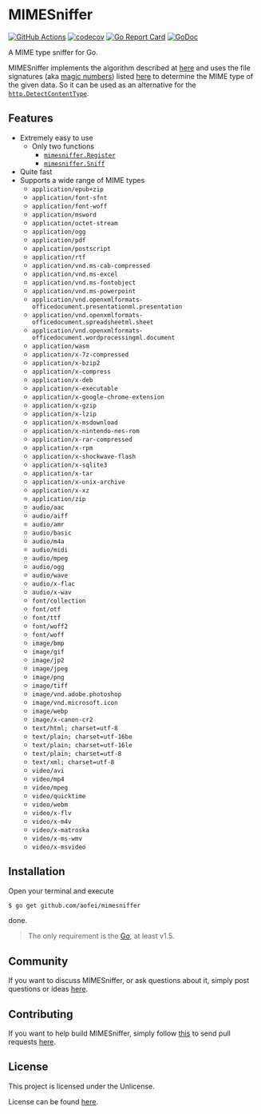 # MIMESniffer

[![GitHub Actions](https://github.com/aofei/mimesniffer/workflows/Main/badge.svg)](https://github.com/aofei/mimesniffer)
[![codecov](https://codecov.io/gh/aofei/mimesniffer/branch/master/graph/badge.svg)](https://codecov.io/gh/aofei/mimesniffer)
[![Go Report Card](https://goreportcard.com/badge/github.com/aofei/mimesniffer)](https://goreportcard.com/report/github.com/aofei/mimesniffer)
[![GoDoc](https://godoc.org/github.com/aofei/mimesniffer?status.svg)](https://godoc.org/github.com/aofei/mimesniffer)

A MIME type sniffer for Go.

MIMESniffer implements the algorithm described at
[here](https://mimesniff.spec.whatwg.org) and uses the file signatures (aka
[magic numbers](https://en.wikipedia.org/wiki/Magic_number_\(programming\)#Magic_numbers_in_files))
listed [here](https://www.garykessler.net/library/file_sigs.html) to determine
the MIME type of the given data. So it can be used as an alternative for the
[`http.DetectContentType`](https://godoc.org/net/http#DetectContentType).

## Features

* Extremely easy to use
	* Only two functions
		* [`mimesniffer.Register`](https://godoc.org/github.com/aofei/mimesniffer#Register)
		* [`mimesniffer.Sniff`](https://godoc.org/github.com/aofei/mimesniffer#Sniff)
* Quite fast
* Supports a wide range of MIME types
	* `application/epub+zip`
	* `application/font-sfnt`
	* `application/font-woff`
	* `application/msword`
	* `application/octet-stream`
	* `application/ogg`
	* `application/pdf`
	* `application/postscript`
	* `application/rtf`
	* `application/vnd.ms-cab-compressed`
	* `application/vnd.ms-excel`
	* `application/vnd.ms-fontobject`
	* `application/vnd.ms-powerpoint`
	* `application/vnd.openxmlformats-officedocument.presentationml.presentation`
	* `application/vnd.openxmlformats-officedocument.spreadsheetml.sheet`
	* `application/vnd.openxmlformats-officedocument.wordprocessingml.document`
	* `application/wasm`
	* `application/x-7z-compressed`
	* `application/x-bzip2`
	* `application/x-compress`
	* `application/x-deb`
	* `application/x-executable`
	* `application/x-google-chrome-extension`
	* `application/x-gzip`
	* `application/x-lzip`
	* `application/x-msdownload`
	* `application/x-nintendo-nes-rom`
	* `application/x-rar-compressed`
	* `application/x-rpm`
	* `application/x-shockwave-flash`
	* `application/x-sqlite3`
	* `application/x-tar`
	* `application/x-unix-archive`
	* `application/x-xz`
	* `application/zip`
	* `audio/aac`
	* `audio/aiff`
	* `audio/amr`
	* `audio/basic`
	* `audio/m4a`
	* `audio/midi`
	* `audio/mpeg`
	* `audio/ogg`
	* `audio/wave`
	* `audio/x-flac`
	* `audio/x-wav`
	* `font/collection`
	* `font/otf`
	* `font/ttf`
	* `font/woff2`
	* `font/woff`
	* `image/bmp`
	* `image/gif`
	* `image/jp2`
	* `image/jpeg`
	* `image/png`
	* `image/tiff`
	* `image/vnd.adobe.photoshop`
	* `image/vnd.microsoft.icon`
	* `image/webp`
	* `image/x-canon-cr2`
	* `text/html; charset=utf-8`
	* `text/plain; charset=utf-16be`
	* `text/plain; charset=utf-16le`
	* `text/plain; charset=utf-8`
	* `text/xml; charset=utf-8`
	* `video/avi`
	* `video/mp4`
	* `video/mpeg`
	* `video/quicktime`
	* `video/webm`
	* `video/x-flv`
	* `video/x-m4v`
	* `video/x-matroska`
	* `video/x-ms-wmv`
	* `video/x-msvideo`

## Installation

Open your terminal and execute

```bash
$ go get github.com/aofei/mimesniffer
```

done.

> The only requirement is the [Go](https://golang.org), at least v1.5.

## Community

If you want to discuss MIMESniffer, or ask questions about it, simply post
questions or ideas [here](https://github.com/aofei/mimesniffer/issues).

## Contributing

If you want to help build MIMESniffer, simply follow
[this](https://github.com/aofei/mimesniffer/wiki/Contributing) to send pull requests
[here](https://github.com/aofei/mimesniffer/pulls).

## License

This project is licensed under the Unlicense.

License can be found [here](LICENSE).
